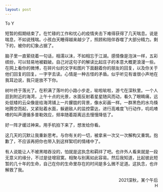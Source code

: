 ```yaml
---
layout: post
---
```


To Y

短暂的假期结束了。在忙碌的工作和忧心的疫情夹击下难得获得了几天喘息。说是喘息，不如说残喘。小孩白天睡得越来越少了，照顾和陪伴吞噬了大部分精力。剩下的，被你的幻象占据了。

脑子里一直萦绕着一句话，相濡以沫，不如相忘于江湖。感情像是泡沫一样，五彩缤纷，可以轻易地被戳破。自己对这句子的解读比起庄子的本意大概更浪漫一些。在网上看你的微博，在碎片似的文字和图片下面翻着你的朋友的回复，以及你关于他们回复的回复。一字字去读。心情是一种古怪的矛盾。似乎听见有谁很小声地在我耳边说，我只是放不下你。

树叶终于落光了。在积满了落叶的小路小步走，呲啦呲啦，游弋在深秋里。一个人逛到附近的海湾，上午十点的光景，水面反射着星星随风而动，看久了眼睛痛，远处低矮的云朵像是给海湾铺上一片朦胧的背景，像水彩画一样。一群黑色的水鸟倏地腾空而起，又紧贴着水面，躲避敌人的监控雷达，进行高难度飞行动作，叽叽喳喳的叫声遵循多普勒效应，频率随着距离远去慢慢降低了。

好一阵才缓过神来。用手机拍下来了，想发给你看。

这几天的沉默让我重新思考。与你有关的一切，被拿来一次又一次解构又重筑。抱歉了，不应该再把你也带入到这样絮叨的情绪中了。

有人说能让人不被黑暗吞没的，怕就是这执念和羁绊了吧。也许外人看来就是一段无意义的缘分，不过是徒增寂寞。相聚与别离如此容易。然后我知道，比起彼此短暂的几十年的生命，自己在你的生命里存在的时间是多么微不足道。这执念，也许解救了我。

<div style="text-align: right">2021深秋，某个午后<br>H</div>